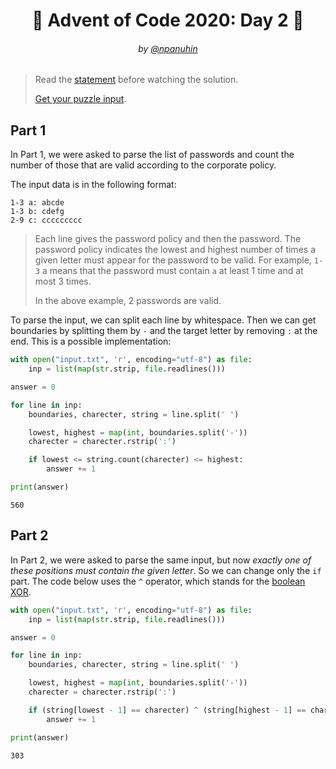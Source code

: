 <h1 align="center">🎄 Advent of Code 2020: Day 2 🎄</h1>
<h6 align="center">by <a href="https://github.com/npanuhin">@npanuhin</a></h6>

> Read the [statement](https://adventofcode.com/2020/day/2 "Visit adventofcode.com/2020/day/2") before watching the solution.
>
> [Get your puzzle input](https://adventofcode.com/2020/day/2/input "Open adventofcode.com/2020/day/2/input").


## Part 1

In Part 1, we were asked to parse the list of passwords and count the number of those that are valid according to the corporate policy.

The input data is in the following format:
```
1-3 a: abcde
1-3 b: cdefg
2-9 c: ccccccccc
```

> Each line gives the password policy and then the password. The password policy indicates the lowest and highest number of times a given letter must appear for the password to be valid. For example, `1-3` a means that the password must contain `a` at least 1 time and at most 3 times.
>
> In the above example, 2 passwords are valid.

To parse the input, we can split each line by whitespace. Then we can get boundaries by splitting them by `-` and the target letter by removing `:` at the end. This is a possible implementation:

```python
with open("input.txt", 'r', encoding="utf-8") as file:
    inp = list(map(str.strip, file.readlines()))

answer = 0

for line in inp:
    boundaries, charecter, string = line.split(' ')

    lowest, highest = map(int, boundaries.split('-'))
    charecter = charecter.rstrip(':')

    if lowest <= string.count(charecter) <= highest:
        answer += 1

print(answer)
```
```
560
```

## Part 2

In Part 2, we were asked to parse the same input, but now *exactly one of these positions must contain the given letter*. So we can change only the `if` part. The code below uses the `^` operator, which stands for the [boolean XOR](https://en.wikipedia.org/wiki/Exclusive_or "Visit Wikipedia:Exclusive_or ").

```python
with open("input.txt", 'r', encoding="utf-8") as file:
    inp = list(map(str.strip, file.readlines()))

answer = 0

for line in inp:
    boundaries, charecter, string = line.split(' ')

    lowest, highest = map(int, boundaries.split('-'))
    charecter = charecter.rstrip(':')

    if (string[lowest - 1] == charecter) ^ (string[highest - 1] == charecter):
        answer += 1

print(answer)
```
```
303
```
